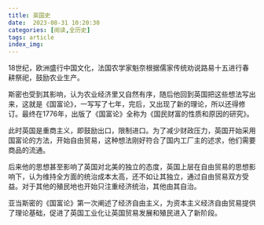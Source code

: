 ```yaml
---
title: 英国史
date:  2023-08-31 10:20:30
categories: [阅读,全历史]
tags: article
index_img: 
---
```

18世纪，欧洲盛行中国文化，法国农学家魁奈根据儒家传统劝说路易十五进行春耕祭祀，鼓励农业生产。

斯密也受到其影响，认为农业经济里又自然有序，随后他回到英国把这些想法写出来，这就是《国富论》，一写写了七年，完后，又出现了新的理论，所以还得修订。最终在1776年，出版了《国富论》全称为《国民财富的性质和原因的研究》。

此时英国是重商主义，即鼓励出口，限制进口。为了减少财政压力，英国开始采用国富论的方法，开始自由贸易，这种想法刚好符合了国内工厂主的述求，他们需要商品的流通。

后来他的思想甚至影响了英国对北美的独立的态度，英国上层在自由贸易的思想影响下，认为维持全方面的统治成本太高，还不如让其独立，通过自由贸易双方受益。对于其他的殖民地也开始只注重经济统治，其他由其自治。

亚当斯密的《国富论》第一次阐述了经济自由主义，为资本主义经济自由贸易提供了理论基础，促进了英国工业化让英国贸易发展和殖民进入了新阶段。